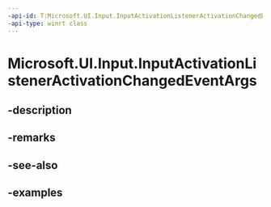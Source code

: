 ```yaml
---
-api-id: T:Microsoft.UI.Input.InputActivationListenerActivationChangedEventArgs
-api-type: winrt class
---
```


# Microsoft.UI.Input.InputActivationListenerActivationChangedEventArgs

<!--
public sealed class InputActivationListenerActivationChangedEventArgs
-->


## -description

## -remarks

## -see-also

## -examples


